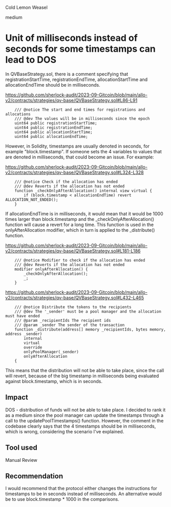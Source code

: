 Cold Lemon Weasel

medium

# Unit of milliseconds instead of seconds for some timestamps can lead to DOS
In QVBaseStrategy.sol, there is a comment specifying that registrationStartTime, registrationEndTime, allocationStartTime and allocationEndTime should be in milliseconds.

https://github.com/sherlock-audit/2023-09-Gitcoin/blob/main/allo-v2/contracts/strategies/qv-base/QVBaseStrategy.sol#L86-L91
```solidity
    /// @notice The start and end times for registrations and allocations
    /// @dev The values will be in milliseconds since the epoch
    uint64 public registrationStartTime;
    uint64 public registrationEndTime;
    uint64 public allocationStartTime;
    uint64 public allocationEndTime;
```
However, in Solidity, timestamps are usually denoted in seconds, for example "block.timestamp". If someone sets the 4 variables to values that are denoted in milliseconds, that could become an issue. For example:

https://github.com/sherlock-audit/2023-09-Gitcoin/blob/main/allo-v2/contracts/strategies/qv-base/QVBaseStrategy.sol#L324-L328
```solidity
    /// @notice Check if the allocation has ended
    /// @dev Reverts if the allocation has not ended
    function _checkOnlyAfterAllocation() internal view virtual {
        if (block.timestamp < allocationEndTime) revert ALLOCATION_NOT_ENDED();
    }
```
If allocationEndTime is in milliseconds, it would mean that it would be 1000 times larger than block.timestamp and the _checkOnlyAfterAllocation() function will cause a revert for a long time. This function is used in the onlyAfterAllocation modifier, which in turn is applied to the _distribute() function.

https://github.com/sherlock-audit/2023-09-Gitcoin/blob/main/allo-v2/contracts/strategies/qv-base/QVBaseStrategy.sol#L181-L186
```solidity
    /// @notice Modifier to check if the allocation has ended
    /// @dev Reverts if the allocation has not ended
    modifier onlyAfterAllocation() {
        _checkOnlyAfterAllocation();
        _;
    }
```

https://github.com/sherlock-audit/2023-09-Gitcoin/blob/main/allo-v2/contracts/strategies/qv-base/QVBaseStrategy.sol#L432-L465
```solidity
    /// @notice Distribute the tokens to the recipients
    /// @dev The '_sender' must be a pool manager and the allocation must have ended
    /// @param _recipientIds The recipient ids
    /// @param _sender The sender of the transaction
    function _distribute(address[] memory _recipientIds, bytes memory, address _sender)
        internal
        virtual
        override
        onlyPoolManager(_sender)
        onlyAfterAllocation
    {
```
This means that the distribution will not be able to take place, since the call will revert, because of the big timestamp in milliseconds being evaluated against block.timestamp, which is in seconds.

## Impact
DOS - distribution of funds will not be able to take place. I decided to rank it as a medium since the pool manager can update the timestamps through a call to the updatePoolTimestamps() function. However, the comment in the codebase clearly says that the 4 timestamps should be in milliseconds, which is wrong, considering the scenario I've explained.

## Tool used

Manual Review

## Recommendation
I would recommend that the protocol either changes the instructions for timestamps to be in seconds instead of milliseconds. An alternative would be to use block.timestamp * 1000 in the comparisons.